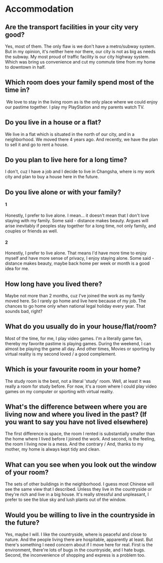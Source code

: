 # Accommodation

## Are the transport facilities in your city very good?

Yes, most of them. The only flaw is we don't have a metro/subway system. But in my opinion, it's neither here nor there, our city is not as big as needs the subway. My most proud of traffic facility is our city highway system. Which was bring us convenience and cut my commute time from my home to downtown in half.

## Which room does your family spend most of the time in?

​	We love to stay in the living room as is the only place where we could enjoy our pastime together. I play my PlayStation and my parents watch TV.

## Do you live in a house or a flat?

We live in a flat which is situated in the north of our city, and in a neighborhood. We moved there 4 years ago. And recently, we have the plan to sell it and go to rent a house.

## Do you plan to live here for a long time?

I don't, cuz I have a job and I decide to live in Changsha, where is my work city and plan to buy a house here in the future.

## Do you live alone or with your family?

#### 1

Honestly, I prefer to live alone. I mean... it doesn't mean that I don't love staying with my family. Some said - distance makes beauty. Argues will arise inevitably if peoples stay together for a long time, not only family, and couples or friends as well.

#### 2

Honestly, I prefer to live alone. That means I'd have more time to enjoy myself and have more sense of privacy, I enjoy staying alone. Some said - distance makes beauty, maybe back home per week or month is a good idea for me. 

## How long have you lived there?

Maybe not more than 2 months, cuz I've joined the work as my family moved here. So I rarely go home and live here because of my job. The chances to go home only when national legal holiday every year. That sounds bad, right?

## What do you usually do in your house/flat/room?

Most of the time, for me, I play video games. I'm a literally game fan, thereby my favorite pastime is playing games. During the weekend, I can almost be playing the game all day. And other times, Movies or sporting by virtual reality is my second loved / a good complement.

## Which is your favourite room in your home?

The study room is the best, not a literal 'study' room. Well, at least it was really a room for study before. For now, it's a room where I could play video games on my computer or sporting with virtual reality. 

## What's the difference between where you are living now and where you lived in the past? (If you want to say you have not lived elsewhere)

The first difference is space, the room I rented is substantially smaller than the home where I lived before I joined the work. And second, is the feeling, the room I living now is a mess. And the contrary / And, thanks to my mother, my home is always kept tidy and clean. 

## What can you see when you look out the window of your room?

The sets of other buildings in the neighborhood. I guess most Chinese will see the same view that I described. Unless they live in the countryside or they're rich and live in a big house. It's really stressful and unpleasant, I prefer to see the blue sky and lush plants out of the window.

## Would you be willing to live in the countryside in the future?

Yes, maybe I will. I like the countryside, where is peaceful and close to nature. And the people living there are hospitable, apparently at least. But there's something I need concern about if I move here for real. First is the environment, there're lots of bugs in the countryside, and I hate bugs. Second, the inconvenience of shopping and express is a problem too.